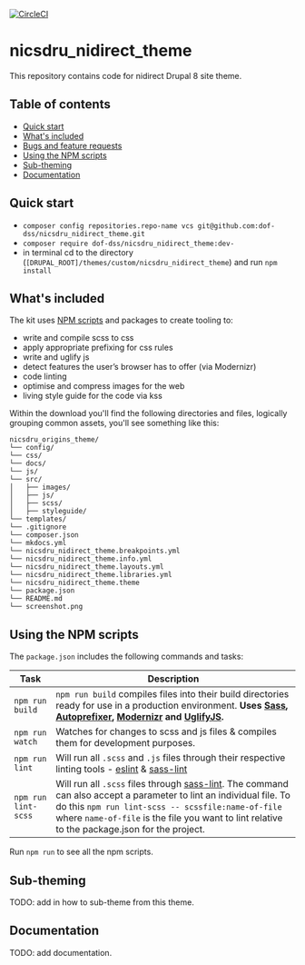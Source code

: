 [![CircleCI](https://circleci.com/gh/dof-dss/nicsdru_nidirect_theme.svg?style=svg)](https://circleci.com/gh/dof-dss/nicsdru_nidirect_theme)

# nicsdru_nidirect_theme
This repository contains code for nidirect Drupal 8 site theme.

## Table of contents

- [Quick start](#quick-start)
- [What's included](#whats-included)
- [Bugs and feature requests](#bugs-and-feature-requests)
- [Using the NPM scripts](#using-the-npm-scripts)
- [Sub-theming](#sub-theming)
- [Documentation](#documentation)

## Quick start
- `composer config repositories.repo-name vcs git@github.com:dof-dss/nicsdru_nidirect_theme.git`
- `composer require dof-dss/nicsdru_nidirect_theme:dev-`
- in terminal cd to the directory (`[DRUPAL_ROOT]/themes/custom/nicsdru_nidirect_theme`) and run `npm install`

## What's included

The kit uses [NPM scripts](https://docs.npmjs.com/misc/scripts) and packages to create tooling to:

* write and compile scss to css
* apply appropriate prefixing for css rules
* write and uglify js
* detect features the user’s browser has to offer (via Modernizr)
* code linting
* optimise and compress images for the web
* living style guide for the code via kss

Within the download you'll find the following directories and files, logically grouping common assets, you'll see something like this:

```
nicsdru_origins_theme/
└── config/
└── css/
└── docs/
└── js/
└── src/
│   ├── images/
│   ├── js/
│   ├── scss/
│   ├── styleguide/
└── templates/
└── .gitignore
└── composer.json
└── mkdocs.yml
└── nicsdru_nidirect_theme.breakpoints.yml
└── nicsdru_nidirect_theme.info.yml
└── nicsdru_nidirect_theme.layouts.yml
└── nicsdru_nidirect_theme.libraries.yml
└── nicsdru_nidirect_theme.theme
└── package.json
└── README.md
└── screenshot.png
```

## Using the NPM scripts
The `package.json` includes the following commands and tasks:

| Task | Description |
| --- | --- |
| `npm run build` | `npm run build` compiles files into their build directories ready for use in a production environment. **Uses [Sass](https://sass-lang.com/), [Autoprefixer][autoprefixer], [Modernizr](https://modernizr.com) and [UglifyJS](https://github.com/mishoo/UglifyJS2).** |
| `npm run watch` | Watches for changes to scss and js files & compiles them for development purposes.|
| `npm run lint`  | Will run all `.scss` and `.js` files through their respective linting tools - [eslint]() & [sass-lint](https://github.com/sasstools/sass-lint) |
| `npm run lint-scss`  | Will run all `.scss` files through [sass-lint](https://github.com/sasstools/sass-lint). The command can also accept a parameter to lint an individual file. To do this `npm run lint-scss -- scssfile:name-of-file` where `name-of-file` is the file you want to lint relative to the package.json for the project. |

Run `npm run` to see all the npm scripts.

## Sub-theming

TODO: add in how to sub-theme from this theme.

## Documentation

TODO: add documentation.

[autoprefixer]: https://github.com/postcss/autoprefixer


